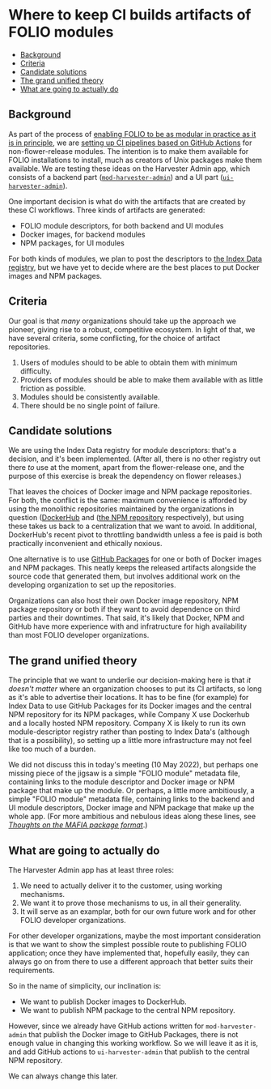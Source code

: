 # Where to keep CI builds artifacts of FOLIO modules

<!-- md2toc -l 2 repositories.md -->
* [Background](#background)
* [Criteria](#criteria)
* [Candidate solutions](#candidate-solutions)
* [The grand unified theory](#the-grand-unified-theory)
* [What are going to actually do](#what-are-going-to-actually-do)


## Background

As part of the process of [enabling FOLIO to be as modular in practice as it is in principle](../README.md), we are [setting up CI pipelines based on GitHub Actions](indexdata-ci.md) for non-flower-release modules. The intention is to make them available for FOLIO installations to install, much as creators of Unix packages make them available. We are testing these ideas on the Harvester Admin app, which consists of
a backend part ([`mod-harvester-admin`](https://github.com/indexdata/mod-harvester-admin))
and
a UI part ([`ui-harvester-admin`](https://github.com/indexdata/ui-harvester-admin)).

One important decision is what do with the artifacts that are created by these CI workflows. Three kinds of artifacts are generated:
* FOLIO module descriptors, for both backend and UI modules
* Docker images, for backend modules
* NPM packages, for UI modules

For both kinds of modules, we plan to post the descriptors to [the Index Data registry](https://registry.folio-dev.indexdata.com/), but we have yet to decide where are the best places to put Docker images and NPM packages.


## Criteria

Our goal is that _many_ organizations should take up the approach we pioneer, giving rise to a robust, competitive ecosystem. In light of that, we have several criteria, some conflicting, for the choice of artifact repositories.

1. Users of modules should to be able to obtain them with minimum difficulty.
2. Providers of modules should be able to make them available with as little friction as possible.
3. Modules should be consistently available.
4. There should be no single point of failure.


## Candidate solutions

We are using the Index Data registry for module descriptors: that's a decision, and it's been implemented. (After all, there is no other registry out there _to_ use at the moment, apart from the flower-release one, and the purpose of this exercise is break the dependency on flower releases.)

That leaves the choices of Docker image and NPM package repositories. For both, the conflict is the same: maximum convenience is afforded by using the monolithic repositories maintained by the organizations in question ([DockerHub](https://hub.docker.com/) and ([the NPM repository](https://www.npmjs.com/) respectively), but using these takes us back to a centralization that we want to avoid. In additional, DockerHub's recent pivot to throttling bandwidth unless a fee is paid is both practically inconvenient and ethically noxious.

One alternative is to use [GitHub Packages](https://github.com/features/packages) for one or both of Docker images and NPM packages. This neatly keeps the released artifacts alongside the source code that generated them, but involves additional work on the developing organization to set up the repositories.

Organizations can also host their own Docker image repository, NPM package repository or both if they want to avoid dependence on third parties and their downtimes. That said, it's likely that Docker, NPM and GitHub have more experience with and infratructure for high availability than most FOLIO developer organizations.


## The grand unified theory

The principle that we want to underlie our decision-making here is that _it doesn't matter_ where an organization chooses to put its CI artifacts, so long as it's able to advertise their locations. It has to be fine (for example) for Index Data to use GitHub Packages for its Docker images and the central NPM repository for its NPM packages, while Company X use Dockerhub and a locally hosted NPM repository. Company X is likely to run its own module-descriptor registry rather than posting to Index Data's (although that is a possibility), so setting up a little more infrastructure may not feel like too much of a burden.

We did not discuss this in today's meeting (10 May 2022), but perhaps one missing piece of the jigsaw is a simple "FOLIO module" metadata file, containing links to the module descriptor and Docker image or NPM package that make up the module. Or perhaps, a little more ambitiously, a simple "FOLIO module" metadata file, containing links to the backend and UI module descriptors, Docker image and NPM package that make up the whole app. (For more ambitious and nebulous ideas along these lines, see [_Thoughts on the MAFIA package format_](package.md).)


## What are going to actually do

The Harvester Admin app has at least three roles:
1. We need to actually deliver it to the customer, using working mechanisms.
2. We want it to prove those mechanisms to us, in all their generality.
3. It will serve as an examplar, both for our own future work and for other FOLIO developer organizations.

For other developer organizations, maybe the most important consideration is that we want to show the simplest possible route to publishing FOLIO application; once they have implemented that, hopefully easily, they can always go on from there to use a different approach that better suits their requirements.

So in the name of simplicity, our inclination is:
* We want to publish Docker images to DockerHub.
* We want to publish NPM package to the central NPM repository.

However, since we already have GitHub actions written for `mod-harvester-admin` that publish the Docker image to GitHub Packages, there is not enough value in changing this working workflow. So we will leave it as it is, and add GitHub actions to `ui-harvester-admin` that publish to the central NPM repository.

We can always change this later.


